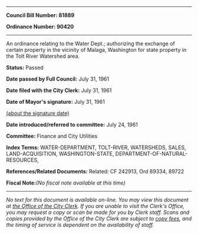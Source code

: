 

********

**Council Bill Number: 81889**
   
**Ordinance Number: 90420**
********

 An ordinance relating to the Water Dept.; authorizing the exchange of certain property in the vicinity of Malaga, Washington for state property in the Tolt River Watershed area.

**Status:** Passed
   
**Date passed by Full Council:** July 31, 1961
   
**Date filed with the City Clerk:** July 31, 1961
   
**Date of Mayor's signature:** July 31, 1961
   
[(about the signature date)](/~public/approvaldate.htm)
   
   
   
**Date introduced/referred to committee:** July 24, 1961
   
**Committee:** Finance and City Utilities
   
   
**Index Terms:** WATER-DEPARTMENT, TOLT-RIVER, WATERSHEDS, SALES, LAND-ACQUISITION, WASHINGTON-STATE, DEPARTMENT-OF-NATURAL-RESOURCES,

**References/Related Documents:** Related: CF 242913, Ord 89334, 89722

**Fiscal Note:**_(No fiscal note available at this time)_
********

_No text for this document is available on-line. You may view this document at [the Office of the City Clerk](http://www.seattle.gov/leg/clerk/contactUs.htm). If you are unable to visit the Clerk's Office, you may request a copy or scan be made for you by Clerk staff. Scans and copies provided by the Office of the City Clerk are subject to [copy fees](http://clerk.seattle.gov/~public/clerkfees.htm), and the timing of service is dependent on the availability of staff._

